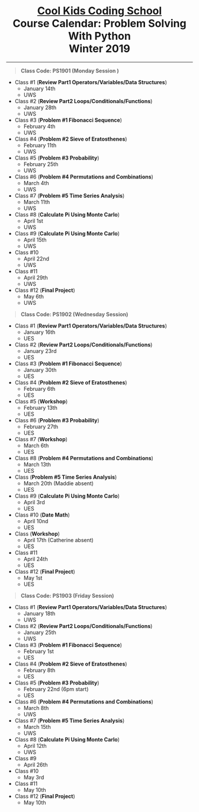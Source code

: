 # <center>[**Cool Kids Coding School**](http://www.coolkidscodingschool.com)<br>Course Calendar: **Problem Solving With Python**<br>  Winter 2019

---
> **Class Code: PS1901 (Monday Session )**

+ Class #1 (**Review Part1 Operators/Variables/Data Structures**)
  + January 14th
  + UWS
+ Class #2 (**Review Part2 Loops/Conditionals/Functions**)
  + January 28th
  + UWS
+ Class #3 (**Problem #1 Fibonacci Sequence**)
  + February 4th
  + UWS
+ Class #4 (**Problem #2 Sieve of Eratosthenes**)
  + February 11th
  + UWS
+ Class #5 (**Problem #3 Probability**)
  + February 25th
  + UWS
+ Class #6 (**Problem #4 Permutations and Combinations**)
  + March 4th
  + UWS
+ Class #7 (**Problem #5 Time Series Analysis**)
  + March 11th
  + UWS
+ Class #8 (**Calculate Pi Using Monte Carlo**)
  + April 1st
  + UWS
+ Class #9 (**Calculate Pi Using Monte Carlo**)
  + April 15th
  + UWS
+ Class #10
  + April 22nd
  + UWS
+ Class #11
  + April 29th
  + UWS
+ Class #12 (**Final Project**)
  + May 6th
  + UWS

> **Class Code: PS1902 (Wednesday Session)**

+ Class #1 (**Review Part1 Operators/Variables/Data Structures**)
  + January 16th
  + UES
+ Class #2 (**Review Part2 Loops/Conditionals/Functions**)
  + January 23rd
  + UES
+ Class #3 (**Problem #1 Fibonacci Sequence**)
  + January 30th
  + UES
+ Class #4 (**Problem #2 Sieve of Eratosthenes**)
  + February 6th
  + UES
+ Class #5 (**Workshop**)
  + February 13th
  + UES
+ Class #6 (**Problem #3 Probability**)
  + February 27th
  + UES
+ Class #7 (**Workshop**)
  + March 6th
  + UES
+ Class #8 (**Problem #4 Permutations and Combinations**)
  + March 13th
  + UES
+ Class (**Problem #5 Time Series Analysis**)
  + March 20th (Maddie absent)
  + UES
+ Class #9 (**Calculate Pi Using Monte Carlo**)
  + April 3rd
  + UES
+ Class #10 (**Date Math**)
  + April 10nd
  + UES
+ Class (**Workshop**)
  + April 17th (Catherine absent)
  + UES
+ Class #11
  + April 24th
  + UES
+ Class #12 (**Final Project**)
  + May 1st
  + UES

> **Class Code: PS1903 (Friday Session)**

+ Class #1 (**Review Part1 Operators/Variables/Data Structures**)
  + January 18th
  + UWS
+ Class #2 (**Review Part2 Loops/Conditionals/Functions**)
  + January 25th
  + UWS
+ Class #3 (**Problem #1 Fibonacci Sequence**)
  + February 1st
  + UES
+ Class #4 (**Problem #2 Sieve of Eratosthenes**)
  + February 8th
  + UES
+ Class #5 (**Problem #3 Probability**)
  + February 22nd (6pm start)
  + UES
+ Class #6 (**Problem #4 Permutations and Combinations**)
  + March 8th
  + UWS
+ Class #7 (**Problem #5 Time Series Analysis**)
  + March 15th
  + UWS
+ Class #8 (**Calculate Pi Using Monte Carlo**)
  + April 12th
  + UWS
+ Class #9
  + April 26th
+ Class #10
  + May 3rd
+ Class #11
  + May 10th
+ Class #12 (**Final Project**)
  + May 10th
